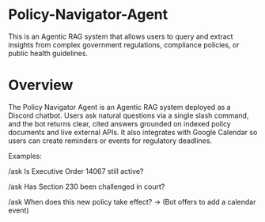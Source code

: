 # Policy-Navigator-Agent
This is an Agentic RAG system that allows users to query and extract insights from complex government regulations, compliance policies, or public health guidelines.

# Overview

The Policy Navigator Agent is an Agentic RAG system deployed as a Discord chatbot.
Users ask natural questions via a single slash command, and the bot returns clear, cited answers grounded on indexed policy documents and live external APIs.
It also integrates with Google Calendar so users can create reminders or events for regulatory deadlines.

Examples:

/ask Is Executive Order 14067 still active?

/ask Has Section 230 been challenged in court?

/ask When does this new policy take effect? → (Bot offers to add a calendar event)
